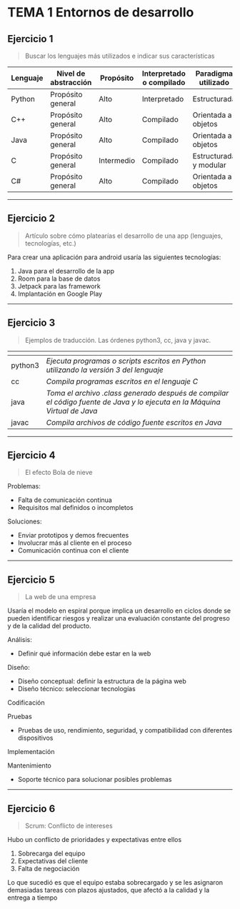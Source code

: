 # **TEMA 1 Entornos de desarrollo**

## **Ejercicio 1**

>Buscar los lenguajes más utilizados e indicar sus características

|Lenguaje|Nivel de abstracción|Propósito|Interpretado o compilado|Paradigma utilizado|
|-|-|-|-|-|
|Python|Propósito general|Alto|Interpretado|Estructurada|
|C++|Propósito general|Alto|Compilado|Orientada a objetos|
|Java|Propósito general|Alto|Compilado|Orientada a objetos|
|C|Propósito general|Intermedio|Compilado|Estructurada y modular|
|C#|Propósito general|Alto|Compilado|Orientada a objetos|

---

## **Ejercicio 2**

>Artículo sobre cómo platearías el desarrollo de una app (lenguajes, tecnologías, etc.)

Para crear una aplicación para android usaría las siguientes tecnologías:

1. Java para el desarrollo de la app
2. Room para la base de datos
3. Jetpack para las framework
4. Implantación en Google Play

---

## **Ejercicio 3**

>Ejemplos de traducción. Las órdenes python3, cc, java y javac.

|<!-- -->|<!-- -->|
|-|-|
|python3|*Ejecuta programas o scripts escritos en Python utilizando la versión 3 del lenguaje*|
|cc|*Compila programas escritos en el lenguaje C*|
|java|*Toma el archivo .class generado después de compilar el código fuente de Java y lo ejecuta en la Máquina Virtual de Java*|
|javac|*Compila archivos de código fuente escritos en Java*|

---

## **Ejercicio 4**

>El efecto Bola de nieve

Problemas:

- Falta de comunicación continua
- Requisitos mal definidos o incompletos

Soluciones:

- Enviar prototipos y demos frecuentes
- Involucrar más al cliente en el proceso
- Comunicación continua con el cliente

---

## **Ejercicio 5**

  >La web de una empresa

Usaría el modelo en espiral porque implica un desarrollo en ciclos donde se pueden identificar riesgos y realizar una evaluación constante del progreso y de la calidad del producto.

Análisis:

- Definir qué información debe estar en la web

Diseño:

- Diseño conceptual: definir la estructura de la página web
- Diseño técnico: seleccionar tecnologías

Codificación

Pruebas

- Pruebas de uso, rendimiento, seguridad, y compatibilidad con diferentes dispositivos

Implementación

Mantenimiento

- Soporte técnico para solucionar posibles problemas

---

## **Ejercicio 6**

>Scrum: Conflicto de intereses

Hubo un conflicto de prioridades y expectativas entre ellos

1. Sobrecarga del equipo
2. Expectativas del cliente
3. Falta de negociación

Lo que sucedió es que el equipo estaba sobrecargado y se les asignaron demasiadas tareas con plazos ajustados, que afectó a la calidad y la entrega a tiempo
